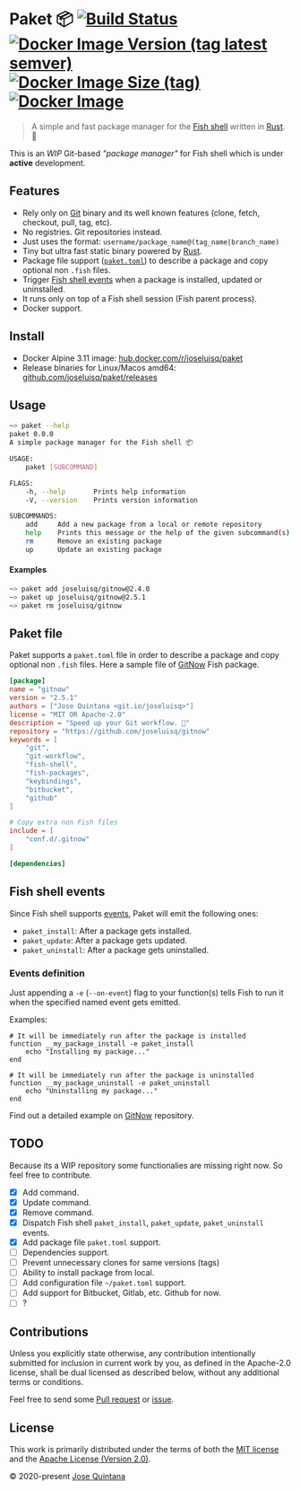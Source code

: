 # Paket 📦 [![Build Status](https://travis-ci.com/joseluisq/paket.svg?branch=master)](https://travis-ci.com/joseluisq/paket) [![Docker Image Version (tag latest semver)](https://img.shields.io/docker/v/joseluisq/paket/latest)](https://hub.docker.com/r/joseluisq/paket/) [![Docker Image Size (tag)](https://img.shields.io/docker/image-size/joseluisq/paket/latest)](https://hub.docker.com/r/joseluisq/paket/) [![Docker Image](https://img.shields.io/docker/pulls/joseluisq/paket.svg)](https://hub.docker.com/r/joseluisq/paket/)

> A simple and fast package manager for the [Fish shell](https://fishshell.com/) written in [Rust](https://www.rust-lang.org/). 🐠

This is an *WIP* Git-based *"package manager"* for Fish shell which is under **active** development.

## Features

- Rely only on [Git](https://git-scm.com/) binary and its well known features (clone, fetch, checkout, pull, tag, etc).
- No registries. Git repositories instead.
- Just uses the format: `username/package_name@(tag_name|branch_name)`
- Tiny but ultra fast static binary powered by [Rust](https://www.rust-lang.org/).
- Package file support ([`paket.toml`](#package-file)) to describe a package and copy optional non `.fish` files.
- Trigger [Fish shell events](https://fishshell.com/docs/current/cmds/emit.html) when a package is installed, updated or uninstalled.
- It runs only on top of a Fish shell session (Fish parent process).
- Docker support.

## Install

- Docker Alpine 3.11 image: [hub.docker.com/r/joseluisq/paket](https://hub.docker.com/r/joseluisq/paket)
- Release binaries for Linux/Macos amd64: [github.com/joseluisq/paket/releases](https://github.com/joseluisq/paket/releases)

## Usage

```sh
~> paket --help
paket 0.0.0
A simple package manager for the Fish shell 📦

USAGE:
    paket [SUBCOMMAND]

FLAGS:
    -h, --help       Prints help information
    -V, --version    Prints version information

SUBCOMMANDS:
    add     Add a new package from a local or remote repository
    help    Prints this message or the help of the given subcommand(s)
    rm      Remove an existing package
    up      Update an existing package
```

#### Examples

```sh
~> paket add joseluisq/gitnow@2.4.0
~> paket up joseluisq/gitnow@2.5.1
~> paket rm joseluisq/gitnow
```

## Paket file

Paket supports a `paket.toml` file in order to describe a package and copy optional non `.fish` files.
Here a sample file of [GitNow](https://github.com/joseluisq/gitnow) Fish package.

```toml
[package]
name = "gitnow"
version = "2.5.1"
authors = ["Jose Quintana <git.io/joseluisq>"]
license = "MIT OR Apache-2.0"
description = "Speed up your Git workflow. 🐠"
repository = "https://github.com/joseluisq/gitnow"
keywords = [
    "git",
    "git-workflow",
    "fish-shell",
    "fish-packages",
    "keybindings",
    "bitbucket",
    "github"
]

# Copy extra non Fish files
include = [
    "conf.d/.gitnow"
]

[dependencies]
```

## Fish shell events

Since Fish shell supports [events](https://fishshell.com/docs/current/cmds/emit.html), Paket will emit the following ones:

- `paket_install`: After a package gets installed.
- `paket_update`: After a package gets updated.
- `paket_uninstall`: After a package gets uninstalled.

### Events definition

Just appending a `-e` (`--on-event`) flag to your function(s) tells Fish to run it when the specified named event gets emitted.

Examples:

```fish
# It will be immediately run after the package is installed
function __my_package_install -e paket_install
    echo "Installing my package..."
end

# It will be immediately run after the package is uninstalled
function __my_package_uninstall -e paket_uninstall
    echo "Uninstalling my package..."
end
```

Find out a detailed example on [GitNow](https://github.com/joseluisq/gitnow/blob/master/conf.d/gitnow.fish) repository.

## TODO

Because its a WIP repository some functionalies are missing right now. So feel free to contribute.

- [x] Add command.
- [x] Update command.
- [x] Remove command.
- [x] Dispatch Fish shell `paket_install`, `paket_update`, `paket_uninstall` events.
- [x] Add package file `paket.toml` support.
- [ ] Dependencies support.
- [ ] Prevent unnecessary clones for same versions (tags)
- [ ] Ability to install package from local.
- [ ] Add configuration file `~/paket.toml` support.
- [ ] Add support for Bitbucket, Gitlab, etc. Github for now.
- [ ] ?

## Contributions

Unless you explicitly state otherwise, any contribution intentionally submitted for inclusion in current work by you, as defined in the Apache-2.0 license, shall be dual licensed as described below, without any additional terms or conditions.

Feel free to send some [Pull request](https://github.com/joseluisq/paket/pulls) or [issue](https://github.com/joseluisq/paket/issues).

## License

This work is primarily distributed under the terms of both the [MIT license](LICENSE-MIT) and the [Apache License (Version 2.0)](LICENSE-APACHE).

© 2020-present [Jose Quintana](https://git.io/joseluisq)
